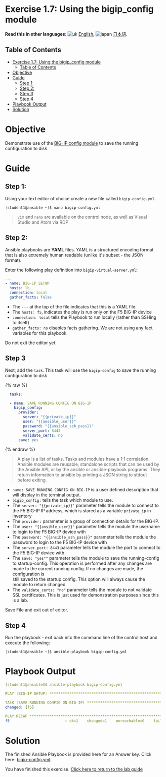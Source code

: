 # Exercise 1.7: Using the bigip_config module

**Read this in other languages**: ![uk](../../../images/uk.png) [English](README.html),  ![japan](../../../images/japan.png) [日本語](README.ja.html).

## Table of Contents

- [Exercise 1.7: Using the bigip_config module](#exercise-17-using-the-bigipconfig-module)
  - [Table of Contents](#table-of-contents)
- [Objective](#objective)
- [Guide](#guide)
  - [Step 1:](#step-1)
  - [Step 2:](#step-2)
  - [Step 3](#step-3)
  - [Step 4](#step-4)
- [Playbook Output](#playbook-output)
- [Solution](#solution)

# Objective

Demonstrate use of the [BIG-IP config module](https://docs.ansible.com/ansible/latest/modules/bigip_config_module.html) to save the running configuration to disk

# Guide

## Step 1:

Using your text editor of choice create a new file called `bigip-config.yml`.

```
[student1@ansible ~]$ nano bigip-config.yml
```

>`vim` and `nano` are available on the control node, as well as Visual Studio and Atom via RDP

## Step 2:

Ansible playbooks are **YAML** files. YAML is a structured encoding format that is also extremely human readable (unlike it's subset - the JSON format).

Enter the following play definition into `bigip-virtual-server.yml`:

``` yaml
---
- name: BIG-IP SETUP
  hosts: lb
  connection: local
  gather_facts: false
```

- The `---` at the top of the file indicates that this is a YAML file.
- The `hosts: f5`,  indicates the play is run only on the F5 BIG-IP device
- `connection: local` tells the Playbook to run locally (rather than SSHing to itself)
- `gather_facts: no` disables facts gathering.  We are not using any fact variables for this playbook.

Do not exit the editor yet.

## Step 3

Next, add the `task`. This task will use the `bigip-config` to save the running configuration to disk

{% raw %}
``` yaml
  tasks:

  - name: SAVE RUNNING CONFIG ON BIG-IP
    bigip_config:
      provider:
        server: "{{private_ip}}"
        user: "{{ansible_user}}"
        password: "{{ansible_ssh_pass}}"
        server_port: 8443
        validate_certs: no
      save: yes
```
{% endraw %}


>A play is a list of tasks. Tasks and modules have a 1:1 correlation.  Ansible modules are reusable, standalone scripts that can be used by the Ansible API, or by the ansible or ansible-playbook programs. They return information to ansible by printing a JSON string to stdout before exiting.

- `name: SAVE RUNNING CONFIG ON BIG-IP` is a user defined description that will display in the terminal output.
- `bigip_config:` tells the task which module to use.
- The `server: "{{private_ip}}"` parameter tells the module to connect to the F5 BIG-IP IP address, which is stored as a variable `private_ip` in inventory
- The `provider:` parameter is a group of connection details for the BIG-IP.
- The `user: "{{ansible_user}}"` parameter tells the module the username to login to the F5 BIG-IP device with
- The `password: "{{ansible_ssh_pass}}"` parameter tells the module the password to login to the F5 BIG-IP device with
- The `server_port: 8443` parameter tells the module the port to connect to the F5 BIG-IP device with
- The `save: "yes""` parameter tells the module to save the running-config to startup-config.
  This operation is performed after any changes are made to the current running config. If no changes are made, the configuration is   
  still saved to the startup config. This option will always cause the module to return changed
- The `validate_certs: "no"` parameter tells the module to not validate SSL certificates.  This is just used for demonstration purposes   since this is a lab.

Save File and exit out of editor.

## Step 4

Run the playbook - exit back into the command line of the control host and execute the following:

```
[student1@ansible ~]$ ansible-playbook bigip-config.yml
```

# Playbook Output

```yaml
[student1@ansible]$ ansible-playbook bigip-config.yml

PLAY [BIG-IP SETUP] ************************************************************************************************************************

TASK [SAVE RUNNING CONFIG ON BIG-IP] ************************************************************************************************************************
changed: [f5]

PLAY RECAP *************************************************************************************************************
f5                         : ok=1    changed=1    unreachable=0    failed=0
```

# Solution

The finished Ansible Playbook is provided here for an Answer key.  Click here: [bigip-config.yml](https://github.com/network-automation/linklight/blob/master/exercises/ansible_f5/1.7-save-running-config/bigip-config.yml).

You have finished this exercise.  [Click here to return to the lab guide](../README.html)
